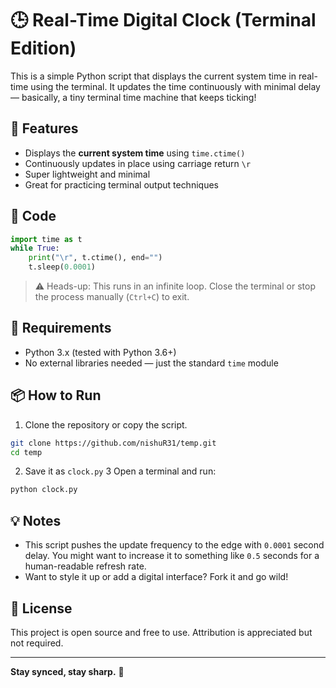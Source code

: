 
# 🕒 Real-Time Digital Clock (Terminal Edition)

This is a simple Python script that displays the current system time in real-time using the terminal. It updates the time continuously with minimal delay — basically, a tiny terminal time machine that keeps ticking!

## 🚀 Features

- Displays the **current system time** using `time.ctime()`
- Continuously updates in place using carriage return `\r`
- Super lightweight and minimal
- Great for practicing terminal output techniques

## 🧠 Code

```python
import time as t
while True:
    print("\r", t.ctime(), end="")
    t.sleep(0.0001)
```

> ⚠️ Heads-up: This runs in an infinite loop. Close the terminal or stop the process manually (`Ctrl+C`) to exit.

## 🔧 Requirements

- Python 3.x (tested with Python 3.6+)
- No external libraries needed — just the standard `time` module

## 📦 How to Run

1. Clone the repository or copy the script.
```bash
git clone https://github.com/nishuR31/temp.git
cd temp
```

2. Save it as `clock.py`
3 Open a terminal and run:

```bash
python clock.py
```

## 💡 Notes

- This script pushes the update frequency to the edge with `0.0001` second delay. You might want to increase it to something like `0.5` seconds for a human-readable refresh rate.
- Want to style it up or add a digital interface? Fork it and go wild!

## 📄 License

This project is open source and free to use. Attribution is appreciated but not required.

---

**Stay synced, stay sharp.** 🧭
